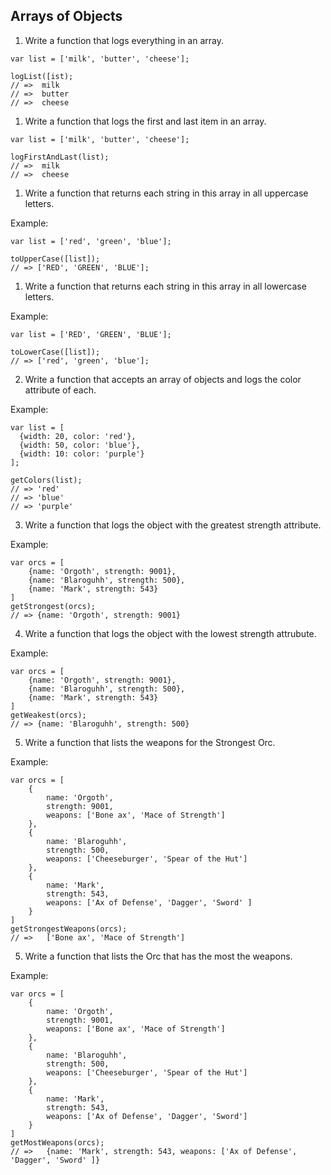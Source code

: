 ## Arrays of Objects

1. Write a function that logs everything in an array.

```
var list = ['milk', 'butter', 'cheese'];

logList([ist);
// =>  milk
// =>  butter
// =>  cheese
```

1. Write a function that logs the first and last item in an array.
```
var list = ['milk', 'butter', 'cheese'];

logFirstAndLast(list);
// =>  milk
// =>  cheese
```


1. Write a function that returns each string in this array in all uppercase letters.

Example:

```
var list = ['red', 'green', 'blue'];

toUpperCase([list]);
// => ['RED', 'GREEN', 'BLUE'];

```
1. Write a function that returns each string in this array in all lowercase letters.

Example:

```
var list = ['RED', 'GREEN', 'BLUE'];

toLowerCase([list]);
// => ['red', 'green', 'blue'];

```

2. Write a function that accepts an array of objects and logs the color attribute of each.

Example:

```
var list = [
  {width: 20, color: 'red'},
  {width: 50, color: 'blue'},
  {width: 10: color: 'purple'}
];

getColors(list);
// => 'red'
// => 'blue'
// => 'purple'
```



3. Write a function that logs the object with the greatest strength attribute.

Example:

```
var orcs = [
	{name: 'Orgoth', strength: 9001},
	{name: 'Blaroguhh', strength: 500},
	{name: 'Mark', strength: 543}
]
getStrongest(orcs);
// => {name: 'Orgoth', strength: 9001}

```



4. Write a function that logs the object with the lowest strength attrubute.

Example:

```
var orcs = [
	{name: 'Orgoth', strength: 9001},
	{name: 'Blaroguhh', strength: 500},
	{name: 'Mark', strength: 543}
]
getWeakest(orcs);
// => {name: 'Blaroguhh', strength: 500}

```

5. Write a function that lists the weapons for the Strongest Orc.

Example:

```
var orcs = [
	{
		name: 'Orgoth',
		strength: 9001,
		weapons: ['Bone ax', 'Mace of Strength']
	},
	{
		name: 'Blaroguhh',
		strength: 500,
		weapons: ['Cheeseburger', 'Spear of the Hut']
	},
	{
		name: 'Mark',
		strength: 543,
		weapons: ['Ax of Defense', 'Dagger', 'Sword' ]
	}
]
getStrongestWeapons(orcs);
// => 	['Bone ax', 'Mace of Strength']

```

5. Write a function that lists the Orc that has the most the weapons.

Example:

```
var orcs = [
	{
		name: 'Orgoth',
		strength: 9001,
		weapons: ['Bone ax', 'Mace of Strength']
	},
	{
		name: 'Blaroguhh',
		strength: 500,
		weapons: ['Cheeseburger', 'Spear of the Hut']
	},
	{
		name: 'Mark',
		strength: 543,
		weapons: ['Ax of Defense', 'Dagger', 'Sword']
	}
]
getMostWeapons(orcs);
// => 	{name: 'Mark', strength: 543, weapons: ['Ax of Defense', 'Dagger', 'Sword' ]}

```

